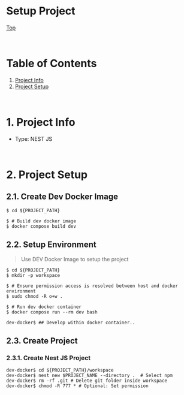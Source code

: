 # Setup Project

[Top](./README.md)

<br>

# Table of Contents
1. [Project Info](#ProjectInfo)
2. [Project Setup](#ProjectSetup)

<br>

# 1. Project Info <a name="ProjectInfo"></a>
- Type: NEST JS

<br>

# 2. Project Setup <a name="ProjectSetup"></a>

## 2.1. Create Dev Docker Image
```console
$ cd ${PROJECT_PATH}

$ # Build dev docker image
$ docker compose build dev
```

## 2.2. Setup Environment
> Use DEV Docker Image to setup the project
```console
$ cd ${PROJECT_PATH}
$ mkdir -p workspace

$ # Ensure permission access is resolved between host and docker environment
$ sudo chmod -R o+w . 

$ # Run dev docker container
$ docker compose run --rm dev bash

dev-docker$ ## Develop within docker container..
```

## 2.3. Create Project

### 2.3.1. Create Nest JS Project
```console
dev-docker$ cd ${PROJECT_PATH}/workspace
dev-docker$ nest new $PROJECT_NAME --directory .  # Select npm
dev-docker$ rm -rf .git # Delete git folder inside workspace
dev-docker$ chmod -R 777 * # Optional: Set permission
```


<br>


